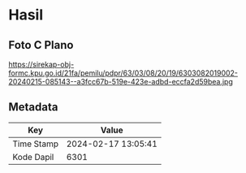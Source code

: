 # Hasil

## Foto C Plano

https://sirekap-obj-formc.kpu.go.id/21fa/pemilu/pdpr/63/03/08/20/19/6303082019002-20240215-085143--a3fcc67b-519e-423e-adbd-eccfa2d59bea.jpg


## Metadata

| Key        | Value               |
| ---------- | ------------------- |
| Time Stamp | 2024-02-17 13:05:41 |
| Kode Dapil | 6301                |



